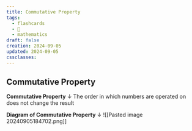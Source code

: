 ```yaml
---
title: Commutative Property
tags:
  - flashcards
  - 🌱
  - mathematics
draft: false
creation: 2024-09-05
updated: 2024-09-05
cssclasses: 
---
```

## Commutative Property

**Commutative Property**
↓
The order in which numbers are operated on does not change the result
<!--SR:!2025-01-10,77,312-->

**Diagram of Commutative Property**
↓
![[Pasted image 20240905184702.png]]
<!--SR:!2025-03-08,109,310-->
